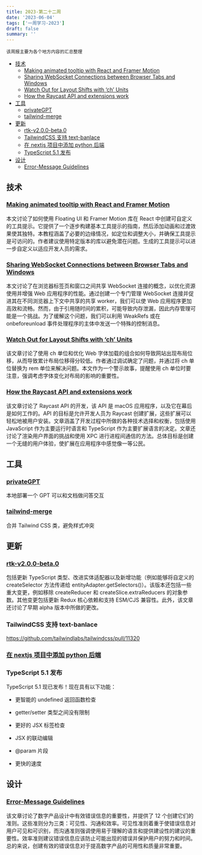 ```yaml
---
title: 2023-第二十二周
date: '2023-06-04'
tags: ['一周学习-2023']
draft: false
summary: ''
---
```


`该周报主要为各个地方内容的汇总整理`

- [技术](#技术)
  - [Making animated tooltip with React and Framer Motion](#making-animated-tooltip-with-react-and-framer-motion)
  - [Sharing WebSocket Connections between Browser Tabs and Windows](#sharing-websocket-connections-between-browser-tabs-and-windows)
  - [Watch Out for Layout Shifts with ‘ch’ Units](#watch-out-for-layout-shifts-with-ch-units)
  - [How the Raycast API and extensions work](#how-the-raycast-api-and-extensions-work)
- [工具](#工具)
  - [privateGPT](#privategpt)
  - [tailwind-merge](#tailwind-merge)
- [更新](#更新)
  - [rtk-v2.0.0-beta.0](#rtk-v200-beta0)
  - [TailwindCSS 支持 text-banlace](#tailwindcss-支持-text-banlace)
  - [在 nextjs 项目中添加 python 后端](#在-nextjs-项目中添加-python-后端)
  - [TypeScript 5.1 发布](#typescript-51-发布)
- [设计](#设计)
  - [Error-Message Guidelines](#error-message-guidelines)

## 技术

### [Making animated tooltip with React and Framer Motion](https://sinja.io/blog/animated-tooltip-with-react-framer-motion)

本文讨论了如何使用 Floating UI 和 Framer Motion 库在 React 中创建可自定义的工具提示。它提供了一个逐步构建基本工具提示的指南，然后添加动画和过渡效果使其独特。本教程涵盖了必要的边缘情况，如定位和调整大小，并确保工具提示是可访问的。作者建议使用特定版本的库以避免潜在问题。生成的工具提示可以进一步自定义以适应开发人员的需求。

### [Sharing WebSocket Connections between Browser Tabs and Windows](https://brightinventions.pl/blog/sharing-websocket-connections-between-browser-tabs-and-windows/)

本文讨论了在浏览器标签页和窗口之间共享 WebSocket 连接的概念，以优化资源使用并增强 Web 应用程序的性能。通过创建一个专门管理 WebSocket 连接并促进其在不同浏览器上下文中共享的共享 worker，我们可以使 Web 应用程序更加高效和流畅。然而，由于引用随时间的累积，可能导致内存泄漏，因此内存管理可能是一个挑战。为了缓解这个问题，我们可以利用 WeakRefs 或在 onbeforeunload 事件处理程序的主体中发送一个特殊的控制消息。

### [Watch Out for Layout Shifts with ‘ch’ Units](https://cloudfour.com/thinks/watch-out-for-layout-shifts-with-ch-units/)

该文章讨论了使用 ch 单位和优化 Web 字体加载的组合如何导致网站出现布局位移，从而导致累计布局位移得分较低。作者通过调试确定了问题，并通过将 ch 单位替换为 rem 单位来解决问题。本文作为一个警示故事，提醒使用 ch 单位时要注意，强调考虑字体变化对布局的影响的重要性。

### [How the Raycast API and extensions work](https://www.raycast.com/blog/how-raycast-api-extensions-work)

该文章讨论了 Raycast API 的开发，该 API 是 macOS 应用程序，以及它在幕后是如何工作的。API 的目标是允许开发人员为 Raycast 创建扩展，这些扩展可以轻松地被用户安装。文章涵盖了开发过程中所做的各种技术选择和权衡，包括使用 JavaScript 作为主要运行时语言和 TypeScript 作为主要扩展语言的决定。文章还讨论了渲染用户界面的挑战和使用 XPC 进行进程间通信的方法。总体目标是创建一个无缝的用户体验，使扩展在应用程序中感觉像一等公民。

## 工具

### [privateGPT](https://github.com/SamurAIGPT/privateGPT)

本地部署一个 GPT 可以和文档做问答交互

### [tailwind-merge](https://github.com/dcastil/tailwind-merge)

合并 Tailwind CSS 类，避免样式冲突

## 更新

### [rtk-v2.0.0-beta.0](https://github.com/reduxjs/redux-toolkit/releases/tag/v2.0.0-beta.0)

包括更新 TypeScript 类型、改进实体适配器以及新增功能（例如能够将自定义的 createSelector 方法传递给 entityAdapter.getSelectors()）。该版本还包括一些重大变更，例如移除 createReducer 和 createSlice.extraReducers 的对象参数。其他变更包括更新 Redux 核心依赖和支持 ESM/CJS 兼容性。此外，该文章还讨论了早期 alpha 版本中所做的更改。

### TailwindCSS 支持 text-banlace

https://github.com/tailwindlabs/tailwindcss/pull/11320

### [在 nextjs 项目中添加 python 后端](https://twitter.com/steventey/status/1661782950701301761?ref_src=twsrc%5Etfw%7Ctwcamp%5Etweetembed%7Ctwterm%5E1661782950701301761%7Ctwgr%5E0305601541ca661b87c89ae77a5fdc4640507f0f%7Ctwcon%5Es1_&ref_url=http://localhost:3000/20_23/5.29-6.02)

### TypeScript 5.1 发布

<TweetEmbed tweetId="1664333325845295104" />

TypeScript 5.1 现已发布！现在具有以下功能：

- 更智能的 undefined 返回函数检查

- getter/setter 类型之间没有限制

- 更好的 JSX 标签检查

- JSX 的联动编辑

- @param 片段

- 更快的速度

## 设计

### [Error-Message Guidelines](https://www.nngroup.com/articles/error-message-guidelines/)

该文章讨论了数字产品设计中有效错误信息的重要性，并提供了 12 个创建它们的准则。这些准则分为三类：可见性、沟通和效率。可见性准则着重于使错误信息对用户可见和可识别，而沟通准则强调使用易于理解的语言和提供建设性的建议的重要性。效率准则建议错误信息应该防止可能出现的错误并保护用户的努力和时间。总的来说，创建有效的错误信息对于提高数字产品的可用性和质量非常重要。
